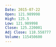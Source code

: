 ```yaml
---
Date: 2015-07-22
Open: 121.989998
High: 125.5
Low: 121.989998
Close: 125.220001
Adj Close: 118.558777
Volume: 115450600
---
```

